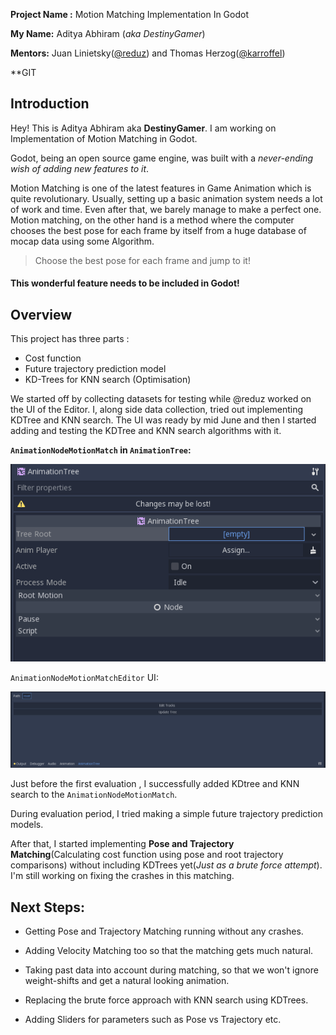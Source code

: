 **Project Name :**  Motion Matching Implementation In Godot

**My Name:** Aditya Abhiram (_aka DestinyGamer_)

**Mentors:** Juan Linietsky([@reduz](https://github.com/reduz)) and Thomas Herzog([@karroffel](https://github.com/karroffel))

**GIT 

## Introduction

Hey! This is Aditya Abhiram aka **DestinyGamer**. I am working on Implementation of Motion Matching in Godot.

Godot, being an open source game engine, was built with a *never-ending wish of adding new features to it*.

Motion Matching is one of the latest features in Game Animation which is quite revolutionary. Usually, setting up a basic animation system needs a lot of work and time. Even after that, we barely manage to make a perfect one. Motion matching, on the other hand is a method where the computer chooses the best pose for each frame by itself from a huge database of mocap data using some Algorithm.

>Choose the best pose for each frame and jump to it!

#### This wonderful feature needs to be included in Godot!


## Overview

This project has three parts :

* Cost function
* Future trajectory prediction model
* KD-Trees for KNN search (Optimisation)

We started off by collecting datasets for testing while @reduz worked on the UI of the Editor. I, along side data collection, tried out implementing KDTree and KNN search. The UI was ready by mid June and then I started adding and testing the KDTree and KNN search algorithms with it.

**`AnimationNodeMotionMatch` in `AnimationTree`:**

![AnimationNodeMotionMatch in AnimationTree](/Data/AnimationNodeMotionMatch.gif)


`AnimationNodeMotionMatchEditor` UI:

![AnimationNodeMotionMatchEditor](/Data/AnimationNodeMotionMatchEditor.png)


Just before the first evaluation , I successfully added KDtree and KNN search to the `AnimationNodeMotionMatch`.

During evaluation period, I tried making a simple future trajectory prediction models. 

After that, I started implementing **Pose and Trajectory Matching**(Calculating cost function using pose and root trajectory comparisons) without including KDTrees yet(*Just as a brute force attempt*). I'm still working on fixing the crashes in this matching.



## Next Steps:

* Getting Pose and Trajectory Matching running without any crashes.

* Adding Velocity Matching too so that the matching gets much natural.

* Taking past data into account during matching, so that we won't ignore weight-shifts and get a natural looking animation.

* Replacing the brute force approach with KNN search using KDTrees.

* Adding Sliders for parameters such as Pose vs Trajectory etc. 

